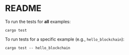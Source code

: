 # README

To run the tests for **all** examples:

```
cargo test
```

To run tests for a specific example (e.g., `hello_blockchain`):

```
cargo test -- hello_blockchain
```
